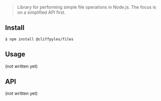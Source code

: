 > Library for performing simple file operations in Node.js. The focus is on a simplified API first.

## Install

```
$ npm install @cliffpyles/files
```

## Usage

(not written yet)

## API

(not written yet)
